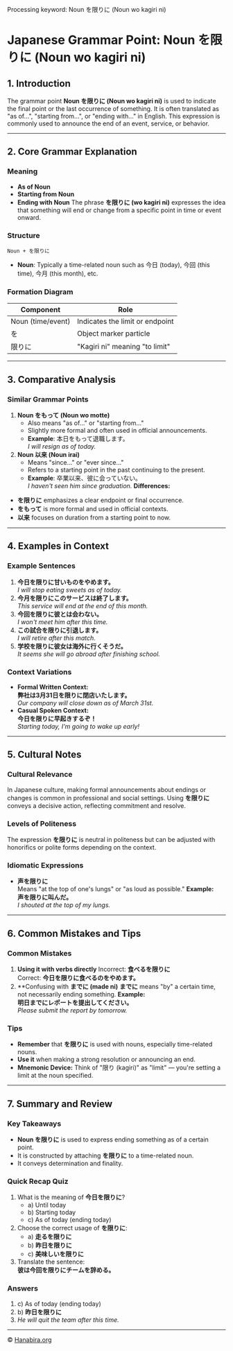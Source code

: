 Processing keyword: Noun を限りに (Noun wo kagiri ni)
# Japanese Grammar Point: Noun を限りに (Noun wo kagiri ni)

## 1. Introduction
The grammar point **Noun を限りに (Noun wo kagiri ni)** is used to indicate the final point or the last occurrence of something. It is often translated as "as of...", "starting from...", or "ending with..." in English. This expression is commonly used to announce the end of an event, service, or behavior.

---
## 2. Core Grammar Explanation
### Meaning
- **As of Noun**
- **Starting from Noun**
- **Ending with Noun**
The phrase **を限りに (wo kagiri ni)** expresses the idea that something will end or change from a specific point in time or event onward.
### Structure
```
Noun + を限りに
```
- **Noun**: Typically a time-related noun such as 今日 (today), 今回 (this time), 今月 (this month), etc.
### Formation Diagram
| Component            | Role                            |
|----------------------|---------------------------------|
| Noun (time/event)    | Indicates the limit or endpoint |
| を                    | Object marker particle          |
| 限りに                | "Kagiri ni" meaning "to limit"   |
---
## 3. Comparative Analysis
### Similar Grammar Points
1. **Noun をもって (Noun wo motte)**
   - Also means "as of..." or "starting from..."
   - Slightly more formal and often used in official announcements.
   - **Example**: 本日をもって退職します。  
     *I will resign as of today.*
2. **Noun 以来 (Noun irai)**
   - Means "since..." or "ever since..."
   - Refers to a starting point in the past continuing to the present.
   - **Example**: 卒業以来、彼に会っていない。  
     *I haven't seen him since graduation.*
**Differences:**
- **を限りに** emphasizes a clear endpoint or final occurrence.
- **をもって** is more formal and used in official contexts.
- **以来** focuses on duration from a starting point to now.
---
## 4. Examples in Context
### Example Sentences
1. **今日を限りに甘いものをやめます。**  
   *I will stop eating sweets as of today.*
2. **今月を限りにこのサービスは終了します。**  
   *This service will end at the end of this month.*
3. **今回を限りに彼とは会わない。**  
   *I won't meet him after this time.*
4. **この試合を限りに引退します。**  
   *I will retire after this match.*
5. **学校を限りに彼女は海外に行くそうだ。**  
   *It seems she will go abroad after finishing school.*
### Context Variations
- **Formal Written Context:**  
  **弊社は3月31日を限りに閉店いたします。**  
  *Our company will close down as of March 31st.*
- **Casual Spoken Context:**  
  **今日を限りに早起きするぞ！**  
  *Starting today, I'm going to wake up early!*
---
## 5. Cultural Notes
### Cultural Relevance
In Japanese culture, making formal announcements about endings or changes is common in professional and social settings. Using **を限りに** conveys a decisive action, reflecting commitment and resolve.
### Levels of Politeness
The expression **を限りに** is neutral in politeness but can be adjusted with honorifics or polite forms depending on the context.
### Idiomatic Expressions
- **声を限りに**  
  Means "at the top of one's lungs" or "as loud as possible."
  **Example:**  
  **声を限りに叫んだ。**  
  *I shouted at the top of my lungs.*
---
## 6. Common Mistakes and Tips
### Common Mistakes
1. **Using it with verbs directly**
   Incorrect: **食べるを限りに**  
   Correct: **今日を限りに食べるのをやめます。**
2. **Confusing with **までに (made ni)**
   **までに** means "by" a certain time, not necessarily ending something.
   **Example:**  
   **明日までにレポートを提出してください。**  
   *Please submit the report by tomorrow.*
### Tips
- **Remember** that **を限りに** is used with nouns, especially time-related nouns.
- **Use it** when making a strong resolution or announcing an end.
- **Mnemonic Device:** Think of "限り (kagiri)" as "limit" — you're setting a limit at the noun specified.
---
## 7. Summary and Review
### Key Takeaways
- **Noun を限りに** is used to express ending something as of a certain point.
- It is constructed by attaching **を限りに** to a time-related noun.
- It conveys determination and finality.
### Quick Recap Quiz
1. What is the meaning of **今日を限りに**?
   - a) Until today
   - b) Starting today
   - c) As of today (ending today)
2. Choose the correct usage of **を限りに**:
   - a) **走るを限りに**
   - b) **昨日を限りに**
   - c) **美味しいを限りに**
3. Translate the sentence:  
   **彼は今回を限りにチームを辞める。**
### Answers
1. c) As of today (ending today)
2. b) **昨日を限りに**
3. *He will quit the team after this time.*

---

© [Hanabira.org](https://hanabira.org)
